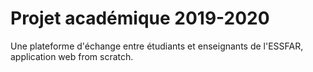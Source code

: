 # Projet académique 2019-2020
Une plateforme d'échange entre étudiants et enseignants de l'ESSFAR, application web from scratch.

